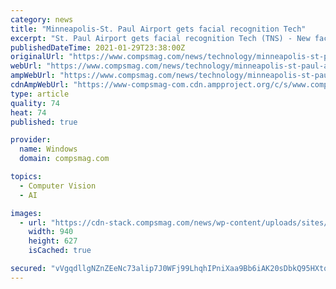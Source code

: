 ```yaml
---
category: news
title: "Minneapolis-St. Paul Airport gets facial recognition Tech"
excerpt: "St. Paul Airport gets facial recognition Tech (TNS) - New facial recognition technology to speed international travelers"
publishedDateTime: 2021-01-29T23:38:00Z
originalUrl: "https://www.compsmag.com/news/technology/minneapolis-st-paul-airport-gets-facial-recognition-tech/"
webUrl: "https://www.compsmag.com/news/technology/minneapolis-st-paul-airport-gets-facial-recognition-tech/"
ampWebUrl: "https://www.compsmag.com/news/technology/minneapolis-st-paul-airport-gets-facial-recognition-tech/amp/"
cdnAmpWebUrl: "https://www-compsmag-com.cdn.ampproject.org/c/s/www.compsmag.com/news/technology/minneapolis-st-paul-airport-gets-facial-recognition-tech/amp/"
type: article
quality: 74
heat: 74
published: true

provider:
  name: Windows
  domain: compsmag.com

topics:
  - Computer Vision
  - AI

images:
  - url: "https://cdn-stack.compsmag.com/news/wp-content/uploads/sites/27/2021/01/Minneapolis-St-Paul-Airport-gets-facial-recognition-Tech.jpg"
    width: 940
    height: 627
    isCached: true

secured: "vVgqdllgNZnZEeNc73alip7J0WFj99LhqhIPniXaa9Bb6iAK20sDbkQ95HXtqXvfR6ua32VPME1VZnJ8NDS6MfwCDZbLo6czSr6pVVZ50ImVVRAc6IFdTlFzCWNYDzPHMzHvOTxqNXJivQa9m6Ci2/R0i9dHbZjwGG3+tbmIKfVhbc1BJm9NPURrJQ2oTIBq/NTBw1tPjxLY+hfmCRhNp4JvW2p14B6S7bXqSNHsrNxhPB413ffn36jHFDC/FfEB/+R7f7l+JIbFSGLPsmjTzijDdWIdG71AswoHUb6ke4vF09VhufSjWO4fhFwgEzlTLNqF7OgTTcRWnOBzRhq1kxvHSfb3M4GAYGUyLVck1+k=;acjdy8eqWcKZa4jhBhdFIg=="
---
```


